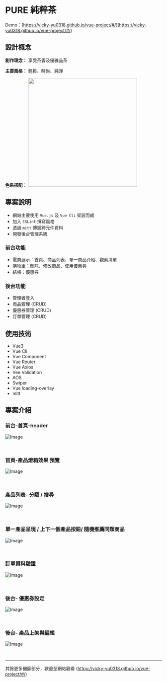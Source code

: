 # PURE 純粹茶
Demo：[https://vicky-yu0318.github.io/vue-project/#/](https://vicky-yu0318.github.io/vue-project/#/)


## 設計概念
**創作理念：** 享受茶香及優雅品茶<br>

**主要風格：** 輕鬆、時尚、純淨<br>

**色系搭配：**
<img src="https://upload.cc/i1/2022/04/23/1KzZai.png" width="350" />

## 專案說明
* 網站主要使用 `Vue.js` 及 `Vue Cli` 架設而成
* 加入 `ESLint` 撰寫風格
* 透過 `mitt` 傳遞跨元件資料
* 開發後台管理系統

### 前台功能
* 電商展示：首頁、商品列表、單一商品介紹、觀察清單
* 購物車：刪除、修改商品、使用優惠券
* 結帳：優惠券

### 後台功能
* 管理者登入
* 商品管理 (CRUD)
* 優惠券管理 (CRUD)
* 訂單管理 (CRUD)


## 使用技術
- Vue3
- Vue Cli
- Vue Component
- Vue Router
- Vue Axios
- Vee Validation
- AOS
- Swiper
- Vue loading-overlay
- mitt

## 專案介紹
### 前台-首頁-header
![Image](https://upload.cc/i1/2022/04/23/kM3FHO.png)

<br>


### 首頁-產品燈箱效果 預覽
![Image](https://upload.cc/i1/2022/04/23/EjN8U9.png)

<br>


### 產品列表- 分類 / 搜尋

![Image](https://upload.cc/i1/2022/04/23/5FLmxM.png)

<br>



### 單一產品呈現 / 上下一個產品按鈕/ 隨機推薦同類商品
![Image](https://upload.cc/i1/2022/04/23/EL12nu.png)

<br>


### 訂單資料驗證
![Image](https://upload.cc/i1/2022/04/23/uBHFcs.png)

<br>

### 後台- 優惠券設定
![Image](https://upload.cc/i1/2022/04/23/d0moRA.png)

<br>


### 後台- 產品上架與編輯
![Image](https://upload.cc/i1/2022/04/23/VHjA3N.png)

<br>
<hr>



其餘更多細節部分，歡迎至網站觀看 
(https://vicky-yu0318.github.io/vue-project/#/)

